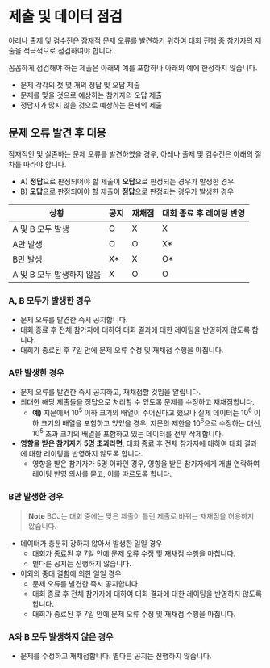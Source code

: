 # 제출 및 데이터 점검

아레나 출제 및 검수진은 잠재적 문제 오류를 발견하기 위하여 대회 진행 중 참가자의 제출을 적극적으로 점검하여야 합니다.

꼼꼼하게 점검해야 하는 제출은 아래의 예를 포함하나 아래의 예에 한정하지 않습니다.

- 문제 각각의 첫 몇 개의 정답 및 오답 제출
- 문제를 맞을 것으로 예상하는 참가자의 오답 제출
- 정답자가 많지 않을 것으로 예상하는 문제의 제출

## 문제 오류 발견 후 대응

잠재적인 및 실존하는 문제 오류를 발견하였을 경우, 아레나 출제 및 검수진은 아래의 절차를 따라야 합니다.

- A) **정답**으로 판정되어야 할 제출이 **오답**으로 판정되는 경우가 발생한 경우
- B) **오답**으로 판정되어야 할 제출이 **정답**으로 판정되는 경우가 발생한 경우

| 상황                      | 공지 | 재채점 | 대회 종료 후 레이팅 반영 |
| ------------------------- | ---- | ------ | ------------------------ |
| A 및 B 모두 발생          | O    | X      | X                        |
| A만 발생                  | O    | O      | X\*                      |
| B만 발생                  | X\*  | X      | O\*                      |
| A 및 B 모두 발생하지 않음 | X    | O      | O                        |

### A, B 모두가 발생한 경우

- 문제 오류를 발견한 즉시 공지합니다.
- 대회 종료 후 전체 참가자에 대하여 대회 결과에 대한 레이팅을 반영하지 않도록 합니다.
- 대회가 종료된 후 7일 안에 문제 오류 수정 및 재채점 수행을 마칩니다.

### A만 발생한 경우

- 문제 오류를 발견한 즉시 공지하고, 재채점할 것임을 알립니다.
- 최대한 해당 제출들을 정답으로 처리할 수 있도록 문제를 수정하고 재채점합니다.
  - **예)** 지문에서 $10^5$ 이하 크기의 배열이 주어진다고 했으나 실제 데이터는 $10^6$ 이하 크기의 배열을 포함하고 있었을 경우, 지문의 제한을 $10^6$으로 수정하는 대신, $10^5$ 초과 크기의 배열을 포함하고 있는 데이터를 전부 삭제합니다.
- **영향을 받은 참가자가 5명 초과라면**, 대회 종료 후 전체 참가자에 대하여 대회 결과에 대한 레이팅을 반영하지 않도록 합니다.
  - 영향을 받은 참가자가 5명 이하인 경우, 영향을 받은 참가자에게 개별 연락하여 레이팅 반영 의사를 묻고, 이를 따르도록 합니다.

### B만 발생한 경우

> **Note**
> BOJ는 대회 중에는 맞은 제출이 틀린 제출로 바뀌는 재채점을 허용하지 않습니다.

- 데이터가 충분히 강하지 않아서 발생한 일일 경우
  - 대회가 종료된 후 7일 안에 문제 오류 수정 및 재채점 수행을 마칩니다.
  - 별다른 공지는 진행하지 않습니다.
- 이외의 중대 결함에 의한 일일 경우
  - 문제 오류를 발견한 즉시 공지합니다.
  - 대회 종료 후 전체 참가자에 대하여 대회 결과에 대한 레이팅을 반영하지 않도록 합니다.
  - 대회가 종료된 후 7일 안에 문제 오류 수정 및 재채점 수행을 마칩니다.

### A와 B 모두 발생하지 않은 경우

- 문제를 수정하고 재채점합니다. 별다른 공지는 진행하지 않습니다.
